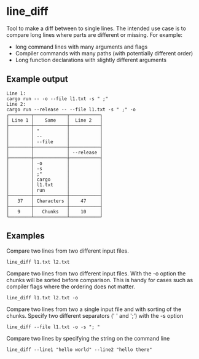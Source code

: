 # line_diff
Tool to make a diff between to single lines. The intended use case is to compare long lines where parts are different or missing.
For example:
* long command lines with many arguments and flags
* Compiler commands with many paths (with potentially different order)
* Long function declarations with slightly different arguments

## Example output
```
Line 1: 
cargo run -- -o --file l1.txt -s " ;"
Line 2:
cargo run --release -- --file l1.txt -s " ;" -o
┌────────┬────────────┬───────────┐
│ Line 1 │    Same    │  Line 2   │
├────────┼────────────┼───────────┤
│        │ "          │           │
│        │ --         │           │
│        │ --file     │           │
├────────┼────────────┼───────────┤
│        │            │ --release │
├────────┼────────────┼───────────┤
│        │ -o         │           │
│        │ -s         │           │
│        │ ;"         │           │
│        │ cargo      │           │
│        │ l1.txt     │           │
│        │ run        │           │
├────────┼────────────┼───────────┤
│   37   │ Characters │    47     │
├────────┼────────────┼───────────┤
│   9    │   Chunks   │    10     │
└────────┴────────────┴───────────┘
```

## Examples
Compare two lines from two different input files.
```
line_diff l1.txt l2.txt
```

Compare two lines from two different input files. With the -o option the chunks will be sorted before comparison.
This is handy for cases such as compiler flags where the ordering does not matter.
```
line_diff l1.txt l2.txt -o
```

Compare two lines from two a single input file and with sorting of the chunks. 
Specify two different separators (' ' and ';') with the -s option
```
line_diff --file l1.txt -o -s "; "
```

Compare two lines by specifying the string on the command line
```
line_diff --line1 "hello world" --line2 "hello there"
```